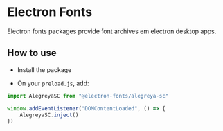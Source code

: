 # Electron Fonts

Electron fonts packages provide font archives em electron desktop apps.

## How to use

* Install the package

* On your `preload.js`, add:

```ts
import AlegreyaSC from "@electron-fonts/alegreya-sc"

window.addEventListener("DOMContentLoaded", () => {
    AlegreyaSC.inject()
})
```